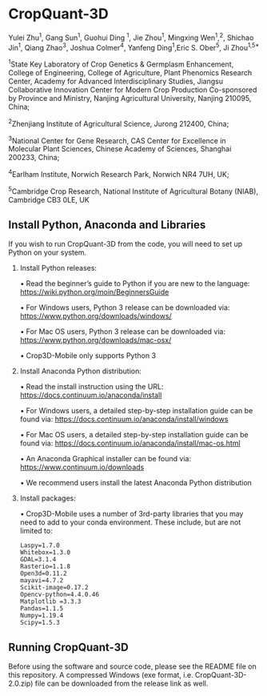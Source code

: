 # CropQuant-3D

Yulei Zhu<sup>1</sup>, Gang Sun<sup>1</sup>, Guohui Ding <sup>1</sup>, Jie Zhou<sup>1</sup>, Mingxing Wen<sup>1</sup>,<sup>2</sup>, Shichao Jin<sup>1</sup>, Qiang Zhao<sup>3</sup>, Joshua Colmer<sup>4</sup>, Yanfeng Ding<sup>1</sup>,Eric S. Ober<sup>5</sup>, Ji Zhou<sup>1,5*</sup>

<sup>1</sup>State Key Laboratory of Crop Genetics & Germplasm Enhancement, College of Engineering, College of Agriculture, Plant Phenomics Research Center, Academy for Advanced Interdisciplinary Studies, Jiangsu Collaborative Innovation Center for Modern Crop Production Co-sponsored by Province and Ministry, Nanjing Agricultural University, Nanjing 210095, China;

<sup>2</sup>Zhenjiang Institute of Agricultural Science, Jurong 212400, China;

<sup>3</sup>National Center for Gene Research, CAS Center for Excellence in Molecular Plant Sciences, Chinese Academy of Sciences, Shanghai 200233, China;

<sup>4</sup>Earlham Institute, Norwich Research Park, Norwich NR4 7UH, UK; 

<sup>5</sup>Cambridge Crop Research, National Institute of Agricultural Botany (NIAB), Cambridge CB3 0LE, UK

## Install Python, Anaconda and Libraries
If you wish to run CropQuant-3D from the code, you will need to set up Python on your system. 

1. Install Python releases:
   
   •	Read the beginner’s guide to Python if you are new to the language: 
   https://wiki.python.org/moin/BeginnersGuide
   
   •	For Windows users, Python 3 release can be downloaded via: 
   https://www.python.org/downloads/windows/
   
   •	For Mac OS users, Python 3 release can be downloaded via: 
   https://www.python.org/downloads/mac-osx/
   
   •	Crop3D-Mobile only supports Python 3

2. Install Anaconda Python distribution:
   
   •	Read the install instruction using the URL: https://docs.continuum.io/anaconda/install
   
   •	For Windows users, a detailed step-by-step installation guide can be found via: 
   https://docs.continuum.io/anaconda/install/windows 
   
   •	For Mac OS users, a detailed step-by-step installation guide can be found via:
   https://docs.continuum.io/anaconda/install/mac-os.html
   
   •	An Anaconda Graphical installer can be found via: 
   https://www.continuum.io/downloads

   •	We recommend users install the latest Anaconda Python distribution

3. Install packages:

   • Crop3D-Mobile uses a number of 3rd-party libraries that you may need to add to your conda environment.
   These include, but are not limited to:
   
       Laspy=1.7.0
       Whitebox=1.3.0
       GDAL=3.1.4
       Rasterio=1.1.8
       Open3d=0.11.2
       mayavi=4.7.2
       Scikit-image=0.17.2
       Opencv-python=4.4.0.46
       Matplotlib =3.3.3
       Pandas=1.1.5
       Numpy=1.19.4
       Scipy=1.5.3
   
## Running CropQuant-3D

Before using the software and source code, please see the README file on this repository. A compressed Windows (exe format, i.e. CropQuant-3D-2.0.zip) file can be downloaded from the release link as well.
